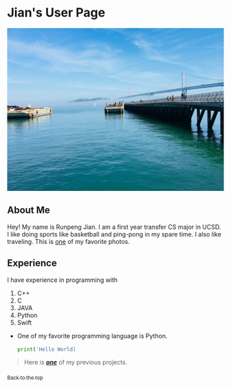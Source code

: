 # Jian's User Page
![Fisherman's Whalf](pictures/fisherman-whalf.JPG)
## About Me
Hey! My name is Runpeng Jian. I am a first year transfer CS major in UCSD. I like doing sports like basketball and ping-pong in my spare time. I also like traveling. This is [one](pictures/beach.JPG) of my favorite photos.

## Experience 
I have experience in programming with 
1. C++
2. C
3. JAVA
4. Python
5. Swift

- One of my favorite programming language is Python. 
    ```python
    print('Hello World)
    ```
>Here is [***one***](https://github.com/johncmanuel/Xplora) of my previous projects.

[<sub>Back to the top </sub>](https://github.com/RunpengJ/ucsd-cse110/blob/main/index.md#about-me)


